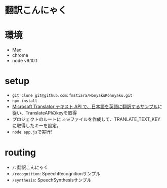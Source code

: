 # 翻訳こんにゃく

# 環境
- Mac
- chrome
- node v9.10.1

# setup
- `git clone git@github.com:fmstiara/HonyakuKonnyaku.git`
- `npm install`
- [Microsoft Translator テキスト API で、日本語を英語に翻訳するサンプル](https://qiita.com/TakeshiNickOsanai/items/a8039ba8d558f7c8a05e)に従い、TranslateAPIのkeyを取得
- プロジェクトのルートに`.env`ファイルを作成して、TRANLATE_TEXT_KEYに取得したキーを設定。
- `node app.js`で実行!

# routing
- `/`: 翻訳こんにゃく
- `/recognition`: SpeechRecognitionサンプル
- `/synthesis`: SpeechSynthesisサンプル